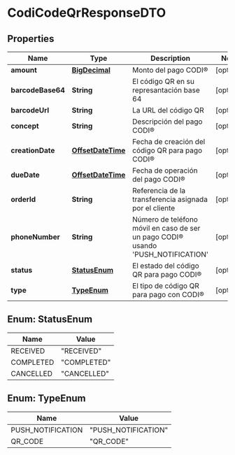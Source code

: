 # CodiCodeQrResponseDTO

## Properties
Name | Type | Description | Notes
------------ | ------------- | ------------- | -------------
**amount** | [**BigDecimal**](BigDecimal.md) | Monto del pago CODI® |  [optional]
**barcodeBase64** | **String** | El código QR en su represantación base 64 |  [optional]
**barcodeUrl** | **String** | La URL del código QR |  [optional]
**concept** | **String** | Descripción del pago CODI® |  [optional]
**creationDate** | [**OffsetDateTime**](OffsetDateTime.md) | Fecha de creación del código QR para pago CODI® |  [optional]
**dueDate** | [**OffsetDateTime**](OffsetDateTime.md) | Fecha de operación del pago CODI® |  [optional]
**orderId** | **String** | Referencia de la transferencia asignada por el cliente |  [optional]
**phoneNumber** | **String** | Número de teléfono móvil en caso de ser un pago CODI® usando &#x27;PUSH_NOTIFICATION&#x27; |  [optional]
**status** | [**StatusEnum**](#StatusEnum) | El estado del código QR para pago CODI® |  [optional]
**type** | [**TypeEnum**](#TypeEnum) | El tipo de código QR para pago con CODI® |  [optional]

<a name="StatusEnum"></a>
## Enum: StatusEnum
Name | Value
---- | -----
RECEIVED | &quot;RECEIVED&quot;
COMPLETED | &quot;COMPLETED&quot;
CANCELLED | &quot;CANCELLED&quot;

<a name="TypeEnum"></a>
## Enum: TypeEnum
Name | Value
---- | -----
PUSH_NOTIFICATION | &quot;PUSH_NOTIFICATION&quot;
QR_CODE | &quot;QR_CODE&quot;
